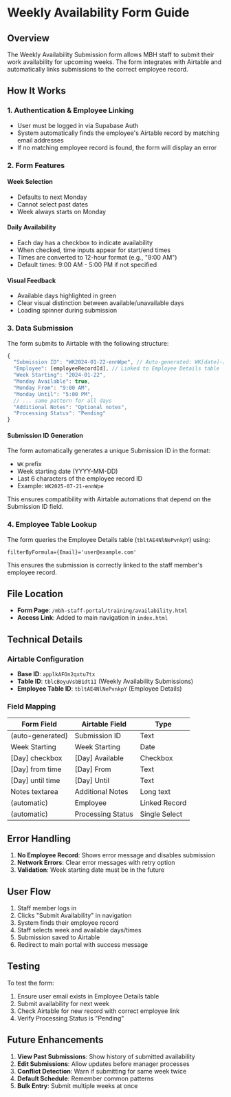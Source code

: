 # Weekly Availability Form Guide

## Overview
The Weekly Availability Submission form allows MBH staff to submit their work availability for upcoming weeks. The form integrates with Airtable and automatically links submissions to the correct employee record.

## How It Works

### 1. Authentication & Employee Linking
- User must be logged in via Supabase Auth
- System automatically finds the employee's Airtable record by matching email addresses
- If no matching employee record is found, the form will display an error

### 2. Form Features

#### Week Selection
- Defaults to next Monday
- Cannot select past dates
- Week always starts on Monday

#### Daily Availability
- Each day has a checkbox to indicate availability
- When checked, time inputs appear for start/end times
- Times are converted to 12-hour format (e.g., "9:00 AM")
- Default times: 9:00 AM - 5:00 PM if not specified

#### Visual Feedback
- Available days highlighted in green
- Clear visual distinction between available/unavailable days
- Loading spinner during submission

### 3. Data Submission

The form submits to Airtable with the following structure:
```javascript
{
  "Submission ID": "WK2024-01-22-ennWpe", // Auto-generated: WK[date]-[last 6 chars of employee ID]
  "Employee": [employeeRecordId], // Linked to Employee Details table
  "Week Starting": "2024-01-22",
  "Monday Available": true,
  "Monday From": "9:00 AM",
  "Monday Until": "5:00 PM",
  // ... same pattern for all days
  "Additional Notes": "Optional notes",
  "Processing Status": "Pending"
}
```

#### Submission ID Generation
The form automatically generates a unique Submission ID in the format:
- `WK` prefix
- Week starting date (YYYY-MM-DD)
- Last 6 characters of the employee record ID
- Example: `WK2025-07-21-ennWpe`

This ensures compatibility with Airtable automations that depend on the Submission ID field.

### 4. Employee Table Lookup

The form queries the Employee Details table (`tbltAE4NlNePvnkpY`) using:
```
filterByFormula={Email}='user@example.com'
```

This ensures the submission is correctly linked to the staff member's employee record.

## File Location
- **Form Page**: `/mbh-staff-portal/training/availability.html`
- **Access Link**: Added to main navigation in `index.html`

## Technical Details

### Airtable Configuration
- **Base ID**: `applkAFOn2qxtu7tx`
- **Table ID**: `tblcBoyuVsbB1dt1I` (Weekly Availability Submissions)
- **Employee Table ID**: `tbltAE4NlNePvnkpY` (Employee Details)

### Field Mapping
| Form Field | Airtable Field | Type |
|------------|----------------|------|
| (auto-generated) | Submission ID | Text |
| Week Starting | Week Starting | Date |
| [Day] checkbox | [Day] Available | Checkbox |
| [Day] from time | [Day] From | Text |
| [Day] until time | [Day] Until | Text |
| Notes textarea | Additional Notes | Long text |
| (automatic) | Employee | Linked Record |
| (automatic) | Processing Status | Single Select |

## Error Handling

1. **No Employee Record**: Shows error message and disables submission
2. **Network Errors**: Clear error messages with retry option
3. **Validation**: Week starting date must be in the future

## User Flow

1. Staff member logs in
2. Clicks "Submit Availability" in navigation
3. System finds their employee record
4. Staff selects week and available days/times
5. Submission saved to Airtable
6. Redirect to main portal with success message

## Testing

To test the form:
1. Ensure user email exists in Employee Details table
2. Submit availability for next week
3. Check Airtable for new record with correct employee link
4. Verify Processing Status is "Pending"

## Future Enhancements

1. **View Past Submissions**: Show history of submitted availability
2. **Edit Submissions**: Allow updates before manager processes
3. **Conflict Detection**: Warn if submitting for same week twice
4. **Default Schedule**: Remember common patterns
5. **Bulk Entry**: Submit multiple weeks at once 